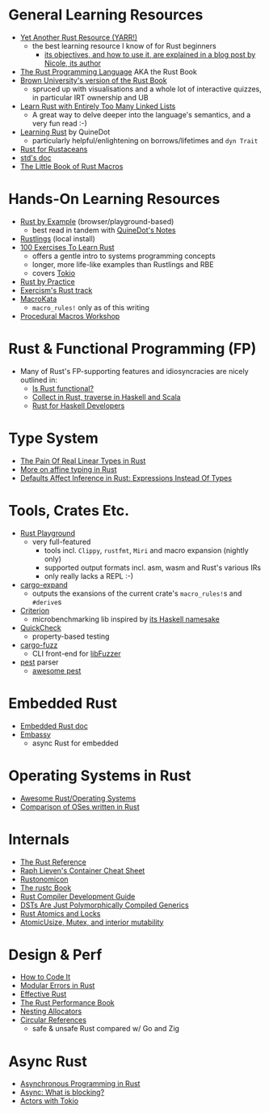 # General Learning Resources
* [Yet Another Rust Resource (YARR!)](https://yarr.fyi/introduction)
  * the best learning resource I know of for Rust beginners
    * [its objectives, and how to use it, are explained in a blog post by Nicole, its author](https://ntietz.com/blog/introducing-yet-another-rust-resource-or-yarr/)
* [The Rust Programming Language](https://doc.rust-lang.org/stable/book/) AKA the Rust Book
* [Brown University's version of the Rust Book](https://rust-book.cs.brown.edu)
  * spruced up with visualisations and a whole lot of interactive quizzes, in particular IRT ownership and UB
* [Learn Rust with Entirely Too Many Linked Lists](https://rust-unofficial.github.io/too-many-lists/index.html)
  * A great way to delve deeper into the language's semantics, and a very fun read :-)
* [Learning Rust](https://quinedot.github.io/rust-learning/) by QuineDot
  * particularly helpful/enlightening on borrows/lifetimes and `dyn Trait`
* [Rust for Rustaceans](https://rust-for-rustaceans.com)
* [std's doc](https://doc.rust-lang.org/stable/std/)
* [The Little Book of Rust Macros](https://veykril.github.io/tlborm/)

# Hands-On Learning Resources
* [Rust by Example](https://doc.rust-lang.org/stable/rust-by-example/) (browser/playground-based)
  * best read in tandem with [QuineDot's Notes](https://github.com/QuineDot/rbe-notes)
* [Rustlings](https://rustlings.cool) (local install)
* [100 Exercises To Learn Rust](https://rust-exercises.com/100-exercises/)
  * offers a gentle intro to systems programming concepts
  * longer, more life-like examples than Rustlings and RBE
  * covers [Tokio](https://tokio.rs)
* [Rust by Practice](https://practice.course.rs)
* [Exercism's Rust track](https://exercism.org/tracks/rust)
* [MacroKata](https://tfpk.github.io/macrokata/index.html)
  * `macro_rules!` only as of this writing
* [Procedural Macros Workshop](https://github.com/dtolnay/proc-macro-workshop)

# Rust & Functional Programming (FP)
* Many of Rust's FP-supporting features and idiosyncracies are nicely outlined in:
  * [Is Rust functional?](https://tech.fpcomplete.com/blog/2018/10/is-rust-functional/)
  * [Collect in Rust, traverse in Haskell and Scala](https://tech.fpcomplete.com/blog/collect-rust-traverse-haskell-scala/)
  * [Rust for Haskell Developers](https://serokell.io/blog/rust-for-haskellers)

# Type System
* [The Pain Of Real Linear Types in Rust](https://faultlore.com/blah/linear-rust/)
* [More on affine typing in Rust](https://without.boats/blog/ownership/)
* [Defaults Affect Inference in Rust: Expressions Instead Of Types](https://faultlore.com/blah/defaults-affect-inference/)

# Tools, Crates Etc.
* [Rust Playground](https://play.rust-lang.org/)
  * very full-featured
     * tools incl. `Clippy`, `rustfmt`, `Miri` and macro expansion (nightly only)
     * supported output formats incl. asm, wasm and Rust's various IRs
     * only really lacks a REPL :-)
* [cargo-expand](https://crates.io/crates/cargo-expand)
  * outputs the exansions of the current crate's `macro_rules!`s and `#derive`s
* [Criterion](https://crates.io/crates/criterion)
  * microbenchmarking lib inspired by [its Haskell namesake](https://hackage.haskell.org/package/criterion)
* [QuickCheck](https://crates.io/crates/quickcheck)
  * property-based testing
* [cargo-fuzz](https://crates.io/crates/cargo-fuzz)
  * CLI front-end for [libFuzzer](https://llvm.org/docs/LibFuzzer.html)
* [pest](https://pest.rs) parser
  * [awesome pest](https://github.com/pest-parser/awesome-pest)
   
# Embedded Rust
* [Embedded Rust doc](https://docs.rust-embedded.org)
* [Embassy](https://embassy.dev/)
  * async Rust for embedded

# Operating Systems in Rust
* [Awesome Rust/Operating Systems](https://github.com/rust-unofficial/awesome-rust?tab=readme-ov-file#operating-systems)
* [Comparison of OSes written in Rust](https://github.com/flosse/rust-os-comparison)

# Internals
* [The Rust Reference](https://doc.rust-lang.org/stable/reference/)
* [Raph Lieven's Container Cheat Sheet](https://docs.google.com/presentation/d/1q-c7UAyrUlM-eZyTo1pd8SZ0qwA_wYxmPZVOQkoDmH4/)
* [Rustonomicon](https://doc.rust-lang.org/stable/nomicon/)
* [The rustc Book](https://doc.rust-lang.org/rustc/index.html)
* [Rust Compiler Development Guide](https://rustc-dev-guide.rust-lang.org/getting-started.html)
* [DSTs Are Just Polymorphically Compiled Generics](https://faultlore.com/blah/dsts-are-polymorphic-generics/)
* [Rust Atomics and Locks](https://marabos.nl/atomics/)
* [AtomicUsize, Mutex, and interior mutability](https://leon.schuermann.io/blog/2024-08-07_rust-mutex-atomics-unsafecell_spooky-action-at-a-distance.html)

# Design & Perf
* [How to Code It](https://www.howtocodeit.com)
* [Modular Errors in Rust](https://sabrinajewson.org/blog/errors)
* [Effective Rust](https://www.lurklurk.org/effective-rust/title-page.html)
* [The Rust Performance Book](https://nnethercote.github.io/perf-book/introduction.html)
* [Nesting Allocators](https://blog.yoshuawuyts.com/nesting-allocators/)
* [Circular References](https://mckayla.blog/posts/circular-references.html)
  * safe & unsafe Rust compared w/ Go and Zig

# Async Rust
* [Asynchronous Programming in Rust](https://rust-lang.github.io/async-book/)
* [Async: What is blocking?](https://ryhl.io/blog/async-what-is-blocking/)
* [Actors with Tokio](https://ryhl.io/blog/actors-with-tokio/)
